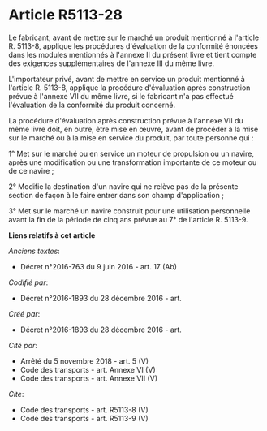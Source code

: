 # Article R5113-28

Le fabricant, avant de mettre sur le marché un produit mentionné à l'article R. 5113-8, applique les procédures d'évaluation
de la conformité énoncées dans les modules mentionnés à l'annexe II du présent livre et tient compte des exigences
supplémentaires de l'annexe III du même livre. 

L'importateur privé, avant de mettre en service un produit mentionné à l'article R. 5113-8, applique la procédure
d'évaluation après construction prévue à l'annexe VII du même livre, si le fabricant n'a pas effectué l'évaluation de la
conformité du produit concerné. 

La procédure d'évaluation après construction prévue à l'annexe VII du même livre doit, en outre, être mise en œuvre, avant de
procéder à la mise sur le marché ou à la mise en service du produit, par toute personne qui : 

1° Met sur le marché ou en service un moteur de propulsion ou un navire, après une modification ou une transformation
importante de ce moteur ou de ce navire ; 

2° Modifie la destination d'un navire qui ne relève pas de la présente section de façon à le faire entrer dans son champ
d'application ; 

3° Met sur le marché un navire construit pour une utilisation personnelle avant la fin de la période de cinq ans prévue au 7°
de l'article R. 5113-9.

**Liens relatifs à cet article**

_Anciens textes_:

  - Décret n°2016-763 du 9 juin 2016 - art. 17 (Ab)

_Codifié par_:

  - Décret n°2016-1893 du 28 décembre 2016 - art.

_Créé par_:

  - Décret n°2016-1893 du 28 décembre 2016 - art.

_Cité par_:

  - Arrêté du 5 novembre 2018 - art. 5 (V)
  - Code des transports - art. Annexe VI (V)
  - Code des transports - art. Annexe VII (V)

_Cite_:

  - Code des transports - art. R5113-8 (V)
  - Code des transports - art. R5113-9 (V)
